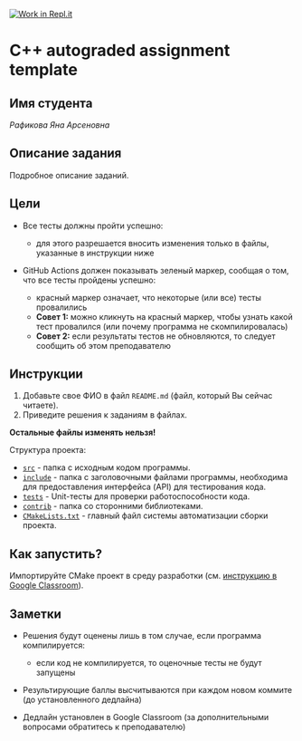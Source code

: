 [![Work in Repl.it](https://classroom.github.com/assets/work-in-replit-14baed9a392b3a25080506f3b7b6d57f295ec2978f6f33ec97e36a161684cbe9.svg)](https://classroom.github.com/online_ide?assignment_repo_id=4430899&assignment_repo_type=AssignmentRepo)
# C++ autograded assignment template

## Имя студента

*Рафикова Яна Арсеновна*

## Описание задания

Подробное описание заданий.

## Цели

- Все тесты должны пройти успешно:
    - для этого разрешается вносить изменения только в файлы, указанные в инструкции ниже

- GitHub Actions должен показывать зеленый маркер, сообщая о том, что все тесты пройдены успешно:
    - красный маркер означает, что некоторые (или все) тесты провалились
    - **Совет 1:** можно кликнуть на красный маркер, чтобы узнать какой тест провалился (или почему программа не
      скомпилировалась)
    - **Совет 2:** если результаты тестов не обновляются, то следует сообщить об этом преподавателю

## Инструкции

1. Добавьте свое ФИО в файл `README.md` (файл, который Вы сейчас читаете).
2. Приведите решения к заданиям в файлах.

**Остальные файлы изменять нельзя!**

Структура проекта:

- [`src`](src) - папка с исходным кодом программы.
- [`include`](include) - папка с заголовочными файлами программы, необходима для предоставления интерфейса (API) для
  тестирования кода.
- [`tests`](tests) - Unit-тесты для проверки работоспособности кода.
- [`contrib`](contrib) - папка со сторонними библиотеками.
- [`CMakeLists.txt`](CMakeLists.txt) - главный файл системы автоматизации сборки проекта.

## Как запустить?

Импортируйте CMake проект в среду разработки (см. [инструкцию в Google Classroom](https://classroom.google.com/c/Mjc0ODY0MzE0OTE1/m/Mjg4NTc4Njg0Mjg1/details)).

## Заметки

- Решения будут оценены лишь в том случае, если программа компилируется:
    - если код не компилируется, то оценочные тесты не будут запущены

- Результирующие баллы высчитываются при каждом новом коммите (до установленного дедлайна)
- Дедлайн установлен в Google Classroom (за дополнительными вопросами обратитесь к преподавателю)

